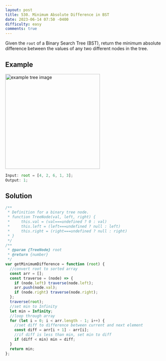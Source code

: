 ```yaml
---
layout: post
title: 530. Minimum Absolute Difference in BST
date: 2023-06-14 07:50 -0400
difficulty: easy
comments: true
---
```


Given the `root` of a Binary Search Tree (BST), return the minimum absolute difference between the values of any two different nodes in the tree.

## Example

<img src="{{ site.baseurl }}/assets/images/jun-14.jpg" alt="example tree image" width="300"/>

```javascript
Input: root = [4, 2, 6, 1, 3];
Output: 1;
```

## Solution

```javascript
/**
 * Definition for a binary tree node.
 * function TreeNode(val, left, right) {
 *     this.val = (val===undefined ? 0 : val)
 *     this.left = (left===undefined ? null : left)
 *     this.right = (right===undefined ? null : right)
 * }
 */
/**
 * @param {TreeNode} root
 * @return {number}
 */
var getMinimumDifference = function (root) {
  //convert root to sorted array
  const arr = [];
  const traverse = (node) => {
    if (node.left) traverse(node.left);
    arr.push(node.val);
    if (node.right) traverse(node.right);
  };
  traverse(root);
  //set min to Infinity
  let min = Infinity;
  //loop through array
  for (let i = 0; i < arr.length - 1; i++) {
    //set diff to difference between current and next element
    const diff = arr[i + 1] - arr[i];
    //if diff is less than min, set min to diff
    if (diff < min) min = diff;
  }
  return min;
};
```
